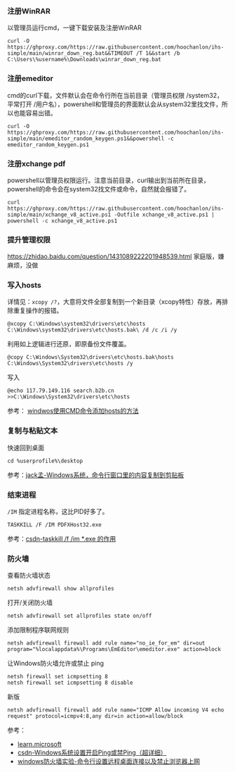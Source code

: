 ### 注册WinRAR

以管理员运行cmd，一键下载安装及注册WinRAR

```batch
curl -O https://ghproxy.com/https://raw.githubusercontent.com/hoochanlon/ihs-simple/main/winrar_down_reg.bat&&TIMEOUT /T 1&&start /b C:\Users\%username%\Downloads\winrar_down_reg.bat
```

### 注册emeditor

cmd的curl下载，文件默认会在命令行所在当前目录（管理员权限 /system32，平常打开 /用户名），powershell和管理员的界面默认会从system32里找文件，所以也能容易出错。

```
curl -O https://ghproxy.com/https://raw.githubusercontent.com/hoochanlon/ihs-simple/main/emeditor_random_keygen.ps1&&powershell -c emeditor_random_keygen.ps1
```

### 注册xchange pdf

powershell以管理员权限运行。注意当前目录，curl输出到当前所在目录，powershell的命令会在system32找文件或命令，自然就会报错了。

```
curl https://ghproxy.com/https://raw.githubusercontent.com/hoochanlon/ihs-simple/main/xchange_v8_active.ps1 -Outfile xchange_v8_active.ps1 | powershell -c xchange_v8_active.ps1
```

### 提升管理权限

https://zhidao.baidu.com/question/1431089222201948539.html 家庭版，嫌麻烦，没做

### 写入hosts

详情见：`xcopy /?`，大意将文件全部复制到一个新目录（xcopy特性）存放，再排除重复操作的报错。

```
@xcopy C:\Windows\system32\drivers\etc\hosts C:\Windows\system32\drivers\etc\hosts.bak\ /d /c /i /y 
```

利用如上逻辑进行还原，即原备份文件覆盖。

```
@copy C:\Windows\System32\drivers\etc\hosts.bak\hosts C:\Windows\System32\drivers\etc\hosts /y
```

写入

```
@echo 117.79.149.116 search.b2b.cn >>C:\Windows\System32\drivers\etc\hosts
```

参考： [windwos使用CMD命令添加hosts的方法](https://blog.csdn.net/pokes/article/details/122179412)

### 复制与粘贴文本

快速回到桌面

```
cd %userprofile%\desktop
```

参考：[jack孟-Windows系统，命令行窗口里的内容复制到剪贴板](https://www.cnblogs.com/mq0036/p/16285243.html)

### 结束进程

`/IM` 指定进程名称，这比PID好多了。

```
TASKKILL /F /IM PDFXHost32.exe
```

参考：[csdn-taskkill /f /im *.exe 的作用](https://blog.csdn.net/ccf19881030/article/details/119040631)


### 防火墙

查看防火墙状态

```
netsh advfirewall show allprofiles
```

打开/关闭防火墙

```
netsh advfirewall set allprofiles state on/off
```

添加限制程序联网规则

```
netsh advfirewall firewall add rule name="no_ie_for_em" dir=out program="%localappdata%\Programs\EmEditor\emeditor.exe" action=block
```


让Windows防火墙允许或禁止 ping

```
netsh firewall set icmpsetting 8
netsh firewall set icmpsetting 8 disable
```

新版

```
netsh advfirewall firewall add rule name="ICMP Allow incoming V4 echo request" protocol=icmpv4:8,any dir=in action=allow/block
```

参考：

* [learn.microsoft](https://learn.microsoft.com/zh-CN/troubleshoot/windows-server/networking/netsh-advfirewall-firewall-control-firewall-behavior)
* [csdn-Windows系统设置开启Ping或禁Ping（超详细）](https://blog.csdn.net/wlc_1111/article/details/106048982)
* [windows防火墙实验-命令行设置远程桌面连接以及禁止浏览器上网](https://www.bbsmax.com/A/KE5QjnkLdL/)
